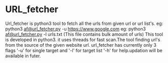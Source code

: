 # URL_fetcher
Url_fetcher is python3 tool to fetch all the urls from given url or url list's.
eg: python3 af@url_fetcher.py -u https://www.google.com
eg: python3 af@url_fetcher.py -l urls.txt (This file contains bulk amount of urls)
This tool is developed in python3. it uses threads for fast scan.The tool finding url's from the source of the given website url.
url_fetcher has currently only 3 flags '-u' for single target and '-l' for target list '-h' for help.updation will be available in futer. 
